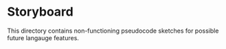 # Storyboard

This directory contains non-functioning pseudocode sketches for possible future langauge features.
